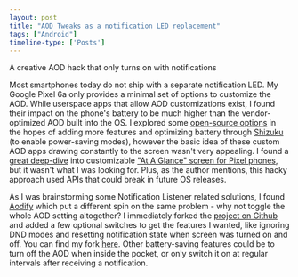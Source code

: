 ```yaml
---
layout: post
title: "AOD Tweaks as a notification LED replacement"
tags: ["Android"]
timeline-type: ['Posts']
---
```


A creative AOD hack that only turns on with notifications
<!--more-->

Most smartphones today do not ship with a separate notification LED. My Google Pixel 6a only provides a minimal set of options to customize the AOD. While userspace apps that allow AOD customizations exist, I found their impact on the phone's battery to be much higher than the vendor-optimized AOD built into the OS. I explored some [open-source options](https://github.com/Domi04151309/AlwaysOn) in the hopes of adding more features and optimizing battery through [Shizuku](https://github.com/KieronQuinn/Smartspacer) (to enable power-saving modes), however the basic idea of these custom AOD apps drawing constantly to the screen wasn't very appealing. I found a [great deep-dive](https://medium.com/@KieronQuinn/smartspacer-at-a-glance-but-actually-useful-38ccff1e3255) into customizable ["At A Glance" screen for Pixel phones](https://github.com/KieronQuinn/Smartspacer), but it wasn't what I was looking for. Plus, as the author mentions, this hacky approach used APIs that could break in future OS releases.

As I was brainstorming some Notification Listener related solutions, I found [Aodify](https://f-droid.org/en/packages/me.lucky.aodify/) which put a different spin on the same problem - why not toggle the whole AOD setting altogether? I immediately forked the [project on Github](https://github.com/x13a/Aodify) and added a few optional switches to get the features I wanted, like ignoring DND modes and resetting notification state when screen was turned on and off. You can find my fork [here](https://github.com/DevPika/Aodify-Next). Other battery-saving features could be to turn off the AOD when inside the pocket, or only switch it on at regular intervals after receiving a notification.
